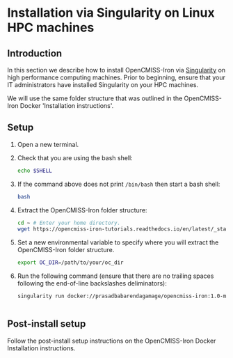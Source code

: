 # Installation via Singularity on Linux HPC machines

## Introduction
In this section we describe how to install OpenCMISS-Iron via [Singularity](https://sylabs.io/) on high performance computing machines. Prior to beginning, ensure that your IT administrators have installed Singularity on your HPC machines. 

We will use the same folder structure that was outlined in the OpenCMISS-Iron Docker 'Installation instructions'.

## Setup

1. Open a new terminal.
2. Check that you are using the bash shell:
    ```bash
    echo $SHELL
    ```
3. If the command above does not print `/bin/bash` then start a bash shell:
    ```bash
    bash
    ```
   
4. Extract the OpenCMISS-Iron folder structure:
    ```bash
    cd ~ # Enter your home directory.
    wget https://opencmiss-iron-tutorials.readthedocs.io/en/latest/_static/oc.zip
    ```

5. Set a new environmental variable to specify where you will extract the OpenCMISS-Iron folder structure.
    ```bash
    export OC_DIR=/path/to/your/oc_dir
    ```
   
6. Run the following command (ensure that there are no trailing spaces following the end-of-line backslashes deliminators):
    ```bash
    singularity run docker://prasadbabarendagamage/opencmiss-iron:1.0-minimal-ssh start.sh
    ```
    ``` Important::  This will open a terminal inside the running OpenCMISS-Iron Singularity container. Note that, Singularity only allows you to access the container using the same username as the one you used to start the container (i.e. it doesn't use the user 'jovyan' that we had pre-configured when using Docker containers). By default, Singularity also mounts your $HOME directly inside the container, therefore, unlike the OpenCMISS-Iron Docker installations, we don't need to mount additional folders, unless you would like to access folders outside your home drive. If you wish to add such a folder, you can use the same mount syntax described in the OpenCMISS-Iron Docker Installation instructions, and replace the '-v' optional argument key with '-B'. 
    ```   
## Post-install setup
Follow the post-install setup instructions on the OpenCMISS-Iron Docker Installation instructions.
